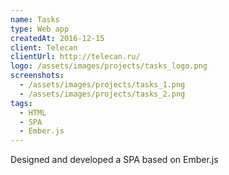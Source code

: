 ```yaml
---
name: Tasks
type: Web app
createdAt: 2016-12-15
client: Telecan
clientUrl: http://telecan.ru/
logo: /assets/images/projects/tasks_logo.png
screenshots: 
  - /assets/images/projects/tasks_1.png
  - /assets/images/projects/tasks_2.png
tags: 
  - HTML
  - SPA 
  - Ember.js
---
```

 
Designed and developed a SPA based on Ember.js
